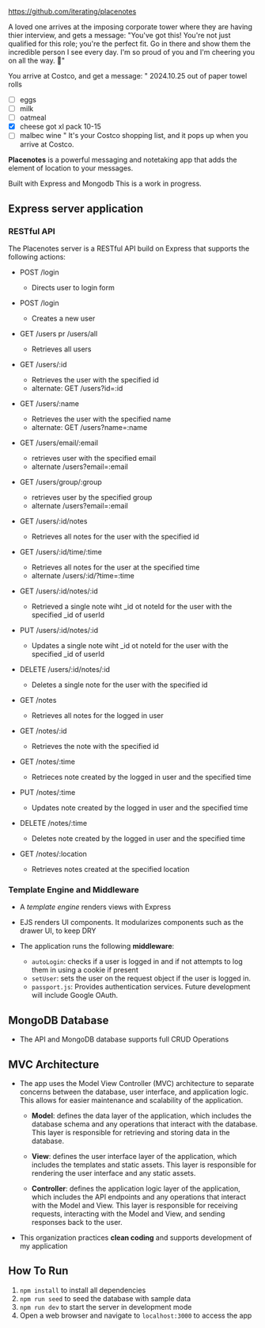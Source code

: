 https://github.com/iterating/placenotes

A loved one arrives at the imposing corporate tower where they are having thier interview, and gets a message:
"You've got this! You're not just qualified for this role; you're the perfect fit. Go in there and show them the incredible person I see every day. I'm so proud of you and I'm cheering you on all the way. 💖"

You arrive at Costco, and get a message:
" 2024.10.25 out of paper towel rolls
- [ ] eggs
- [ ] milk
- [ ] oatmeal
- [x] cheese got xl pack 10-15 
- [ ] malbec wine "
It's your Costco shopping list, and it pops up when you arrive at Costco. 

**Placenotes** is a powerful messaging and notetaking app that adds the element of location to your messages.

Built with Express and Mongodb
This is a work in progress.

## Express server application
### RESTful API
The Placenotes server is a RESTful API build on Express that supports the following actions:
- POST /login
	- Directs user to login form
- POST /login
	+ Creates a new user

- GET /users pr /users/all
	+ Retrieves all users
- GET /users/:id
	+ Retrieves the user with the specified id
	- alternate: GET  /users?id=:id
- GET /users/:name
	+ Retrieves the user with the specified name
	- alternate: GET  /users?name=:name
- GET /users/email/:email
	- retrieves user with the specified email
	- alternate /users?email=:email
- GET /users/group/:group
	- retrieves user by the specified group
	- alternate /users?email=:email
- GET /users/:id/notes
	+ Retrieves all notes for the user with the specified id

- GET /users/:id/time/:time
	+ Retrieves all notes for the user at the specified time
	- alternate /users/:id/?time=:time

- GET /users/:id/notes/:id
	+ Retrieved a single note wiht _id ot noteId for the user with the specified _id of userId
- PUT /users/:id/notes/:id 
	+ Updates a single note wiht _id ot noteId for the user with the specified _id of userId
- DELETE /users/:id/notes/:id 
	+ Deletes a single note for the user with the specified id

- GET /notes
	+ Retrieves all notes for the logged in user
- GET /notes/:id
	+ Retrieves the note with the specified id

- GET /notes/:time
	- Retrieces note created by the logged in user and the specified time
- PUT /notes/:time
	- Updates note created by the logged in user and the specified time
- DELETE /notes/:time
	- Deletes note created by the logged in user and the specified time

- GET /notes/:location
	+ Retrieves notes created at the specified location

### Template Engine and Middleware
- A *template engine* renders views with Express
- EJS renders UI components. It modularizes components such as the drawer UI, to keep DRY

- The application runs the following **middleware**:
  - `autoLogin`: checks if a user is logged in and if not attempts to log them in using a cookie if present
  - `setUser`: sets the user on the request object if the user is logged in.
  - `passport.js`: Provides authentication services. Future development will include Google OAuth. 
## MongoDB Database
- The API and MongoDB database supports full CRUD Operations
## MVC Architecture
- The app uses the Model View Controller (MVC) architecture to separate concerns between the database, user interface, and application logic. This allows for easier maintenance and scalability of the application.

  - **Model**: defines the data layer of the application, which includes the database schema and any operations that interact with the database. This layer is responsible for retrieving and storing data in the database.

  - **View**: defines the user interface layer of the application, which includes the templates and static assets. This layer is responsible for rendering the user interface and any static assets.

  - **Controller**: defines the application logic layer of the application, which includes the API endpoints and any operations that interact with the Model and View. This layer is responsible for receiving requests, interacting with the Model and View, and sending responses back to the user.
- This organization practices **clean coding** and supports development of my application
  
## How To Run

1. `npm install` to install all dependencies
2. `npm run seed` to seed the database with sample data
3. `npm run dev` to start the server in development mode
4. Open a web browser and navigate to `localhost:3000` to access the app



